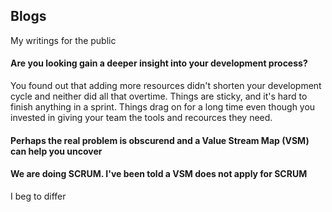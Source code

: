 ## Blogs
My writings for the public

#### Are you looking gain a deeper insight into your development process?
You found out that adding more resources didn't shorten your development cycle and neither did all that overtime. Things are sticky, and it's hard to finish anything in a sprint. Things drag on for a long time even though you invested in giving your team the tools and recources they need. 

#### Perhaps the real problem is obscurend and a Value Stream Map (VSM) can help you uncover 

#### We are doing SCRUM. I've been told a VSM does not apply for SCRUM
I beg to differ
